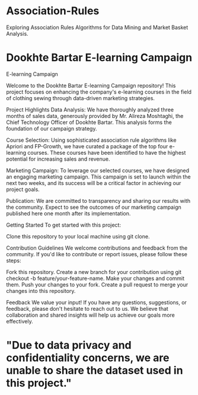 # Association-Rules
Exploring Association Rules Algorithms for Data Mining and Market Basket Analysis.

# Dookhte Bartar E-learning Campaign

E-learning Campaign

Welcome to the Dookhte Bartar E-learning Campaign repository! This project focuses on enhancing the company's e-learning courses in the field of clothing sewing through data-driven marketing strategies.

Project Highlights
Data Analysis: We have thoroughly analyzed three months of sales data, generously provided by Mr. Alireza Moshtaghi, the Chief Technology Officer of Dookhte Bartar. This analysis forms the foundation of our campaign strategy.

Course Selection: Using sophisticated association rule algorithms like Apriori and FP-Growth, we have curated a package of the top four e-learning courses. These courses have been identified to have the highest potential for increasing sales and revenue.

Marketing Campaign: To leverage our selected courses, we have designed an engaging marketing campaign. This campaign is set to launch within the next two weeks, and its success will be a critical factor in achieving our project goals.

Publication: We are committed to transparency and sharing our results with the community. Expect to see the outcomes of our marketing campaign published here one month after its implementation.

Getting Started
To get started with this project:

Clone this repository to your local machine using git clone.

Contribution Guidelines
We welcome contributions and feedback from the community. If you'd like to contribute or report issues, please follow these steps:

Fork this repository.
Create a new branch for your contribution using git checkout -b feature/your-feature-name.
Make your changes and commit them.
Push your changes to your fork.
Create a pull request to merge your changes into this repository.

Feedback
We value your input! If you have any questions, suggestions, or feedback, please don't hesitate to reach out to us. We believe that collaboration and shared insights will help us achieve our goals more effectively.

# "Due to data privacy and confidentiality concerns, we are unable to share the dataset used in this project."
